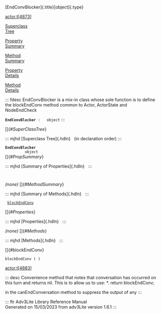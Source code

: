 [EndConvBlocker]{.title}[object]{.type}

[actor.t](../file/actor.t.html)\[[4873](../source/actor.t.html#4873)\]

[Superclass\
Tree](#_SuperClassTree_)

[Property\
Summary](#_PropSummary_)

[Method\
Summary](#_MethodSummary_)

[Property\
Details](#_Properties_)

[Method\
Details](#_Methods_)

::: fdesc
EndConvBlocker is a mix-in class whose sole function is to define the
blockEndConv method common to Actor, ActorState and NodeEndCheck

**`EndConvBlocker`**` :   object`
:::

[]{#_SuperClassTree_}

::: mjhd
[Superclass Tree]{.hdln}   (in declaration order)
:::

**`EndConvBlocker`**\
`         object`\
[]{#_PropSummary_}

::: mjhd
[Summary of Properties]{.hdln}  
:::

` `

*(none)* []{#_MethodSummary_}

::: mjhd
[Summary of Methods]{.hdln}  
:::

` `[`blockEndConv`](#blockEndConv)`  `

[]{#_Properties_}

::: mjhd
[Properties]{.hdln}  
:::

*(none)* []{#_Methods_}

::: mjhd
[Methods]{.hdln}  
:::

[]{#blockEndConv}

`blockEndConv ( )`

[actor.t](../file/actor.t.html)\[[4883](../source/actor.t.html#4883)\]

::: desc
Convenience method that notes that conversation has occurred on this
turn and returns nil. This is to allow us to use: \*. return
blockEndConv;

in the canEndConversation method to suppress the output of any
:::

::: ftr
Adv3Lite Library Reference Manual\
Generated on 15/03/2023 from adv3Lite version 1.6.1
:::
